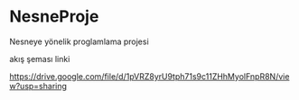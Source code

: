 # NesneProje
Nesneye yönelik proglamlama projesi


akış şeması linki 

https://drive.google.com/file/d/1pVRZ8yrU9tph71s9c11ZHhMyolFnpR8N/view?usp=sharing
